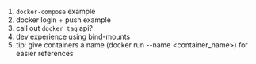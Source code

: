 1. `docker-compose` example
1. docker login + push example
1. call out `docker tag` api?
1. dev experience using bind-mounts
1. tip: give containers a name (docker run --name <container_name>) for easier references
